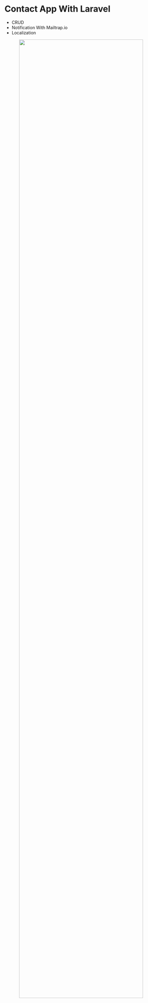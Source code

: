 <h1>Contact App With Laravel</h1>
<ul>
    <li>CRUD</li>
    <li>Notification With Mailtrap.io</li>
    <li>Localization</li>
</ul>

<p align="center"><a href="https://laravel.com" target="_blank"><img src="https://github.com/WinWinMaw4/lara-contact-app/blob/main/review.png" width="90%"></a></p>
